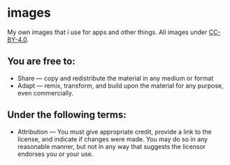 # images
My own images that i use for apps and other things. All images under [CC-BY-4.0](https://creativecommons.org/licenses/by/4.0/).
## You are free to:
- Share — copy and redistribute the material in any medium or format
- Adapt — remix, transform, and build upon the material
for any purpose, even commercially.
## Under the following terms:
- Attribution — You must give appropriate credit, provide a link to the license, and indicate if changes were made. You may do so in any reasonable manner, but not in any way that suggests the licensor endorses you or your use.

